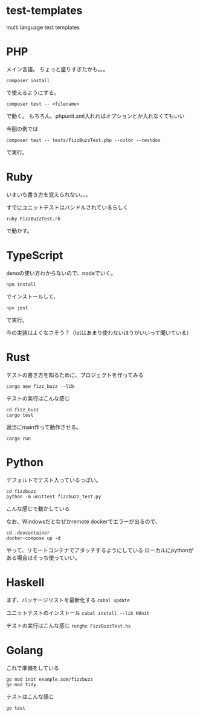 # test-templates
multi language test templates

# PHP
メイン言語。
ちょっと盛りすぎたかも。。。

```
composer install
```
で使えるようにする。

```
composer test -- <filename>
```

で動く。
もちろん、phpunit.xml入れればオプションとか入れなくてもいい

今回の例では

```
composer test -- tests/FizzBuzzTest.php --color --testdox
```

で実行。

# Ruby
いまいち書き方を覚えられない。。。

すでにユニットテストはバンドルされているらしく

```
ruby FizzBuzzTest.rb 
```

で動かす。

# TypeScript
denoの使い方わからないので、nodeでいく。

```
npm install
```
でインストールして、

```
npx jest
```
で実行。

今の実装はよくなさそう？（letはあまり使わないほうがいいって聞いている）

# Rust
テストの書き方を知るために、プロジェクトを作ってみる

```
cargo new fizz_buzz --lib
```

テストの実行はこんな感じ
```
cd fizz_buzz
cargo test
```

適当にmain作って動作させる。

```
cargo run
```

# Python
デフォルトでテスト入っているっぽい。

```
cd fizzbuzz
python -m unittest fizzbuzz_test.py 
```

こんな感じで動かしている

なお、Windowsだとなぜかremote dockerでエラーが出るので、

```
cd .devcontainer
docker-compose up -d
```

やって、リモートコンテナでアタッチするようにしている
ローカルにpythonがある場合はそっち使っていい。

# Haskell
まず、パッケージリストを最新化する
`cabal update`

ユニットテストのインストール
`cabal install --lib HUnit`

テストの実行はこんな感じ
`runghc FizzBuzzTest.hs`

# Golang

これで準備をしている

```
go mod init example.com/fizzbuzz
go mod tidy
```

テストはこんな感じ

```
go test
```